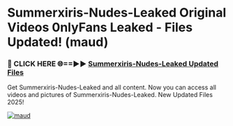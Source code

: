 # Summerxiris-Nudes-Leaked Original Videos 0nlyFans Leaked - Files Updated! (maud)

<h3>🔴 CLICK HERE 🌐==►► <a href="https://tinyurl.com/yrmya6cz" rel="nofollow">Summerxiris-Nudes-Leaked Updated Files</a></h3>

Get Summerxiris-Nudes-Leaked and all content. Now you can access all videos and pictures of Summerxiris-Nudes-Leaked. New Updated Files 2025!

[![maud](https://i.imgur.com/FMdXYCs.gif)](https://tinyurl.com/yrmya6cz)

